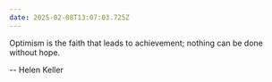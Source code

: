 ```yaml
---
date: 2025-02-08T13:07:03.725Z
---
```


Optimism is the faith that leads to achievement; nothing can be done without hope.

-- Helen Keller
